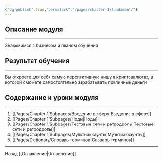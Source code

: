 ```yaml
---
{"dg-publish":true,"permalink":"/pages/chapter-1/fundament/"}
---
```


## Описание модуля
---
Знакомимся с бизнесом и планом обучения

## Результат обучения
---
Вы откроете для себя самую перспективную нишу в криптовалютах, в которой сможете самостоятельно зарабатывать приличные деньги.

## Содержание и уроки модуля
---
1. [[Pages/Chapter 1/Subpages/Введение в сферу\|Введение в сферу]]
2. [[Pages/Chapter 1/Subpages/Ноды\|Ноды]]
3. [[Pages/Chapter 1/Subpages/Тестовые сети и ретродропы\|Тестовые сети и ретродропы]]
4. [[Pages/Chapter 1/Subpages/Мультиаккаунты\|Мультиаккаунты]]
5. [[Pages/Dictionary/Словарь терминов\|Словарь терминов]]

---

Назад [[Оглавление\|Оглавление]]
